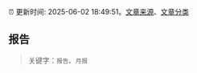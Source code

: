 :alarm_clock: 更新时间: 2025-06-02 18:49:51。[文章来源](/README.md)、[文章分类](/TAGS.md)

## 报告


> 关键字：`报告`、`月报`



